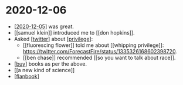 # 2020-12-06

- [[2020-12-05]] was great.
- [[samuel klein]] introduced me to [[don hopkins]].
- Asked [[twitter]] about [[privilege]]:
  - [[fluorescing flower]] told me about [[whipping privilege]]: https://twitter.com/ForecastFire/status/1335326168602398720.
  - [[ben chase]] recommended [[so you want to talk about race]].
- [[buy]] books as per the above.
- [[a new kind of science]]
- [[flanbook]]

[//begin]: # "Autogenerated link references for markdown compatibility"
[2020-12-05]: 2020-12-05 "2020-12-05"
[samuel-klein]: ../samuel-klein "Samuel Klein"
[don-hopkins]: ../don-hopkins "Don Hopkins"
[twitter]: ../twitter "Twitter"
[privilege]: ../privilege "Privilege"
[whipping-privilege]: ../whipping-privilege "Whipping Privilege"
[ben-chase]: ../ben-chase "Ben Chase"
[so-you-want-to-talk-about-race]: ../so-you-want-to-talk-about-race "So You Want to Talk about Race"
[buy]: ../buy "Buy"
[a-new-kind-of-science]: ../a-new-kind-of-science "A New Kind of Science"
[flanbook]: ../flanbook "Flanbook"
[//end]: # "Autogenerated link references"